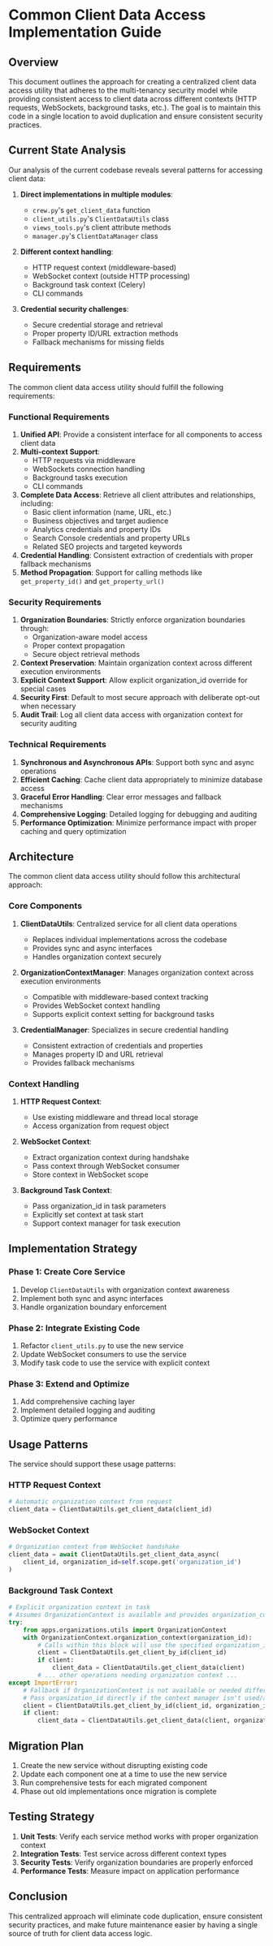 # Common Client Data Access Implementation Guide

## Overview

This document outlines the approach for creating a centralized client data access utility that adheres to the multi-tenancy security model while providing consistent access to client data across different contexts (HTTP requests, WebSockets, background tasks, etc.). The goal is to maintain this code in a single location to avoid duplication and ensure consistent security practices.

## Current State Analysis

Our analysis of the current codebase reveals several patterns for accessing client data:

1. **Direct implementations in multiple modules**: 
   - `crew.py`'s `get_client_data` function 
   - `client_utils.py`'s `ClientDataUtils` class
   - `views_tools.py`'s client attribute methods
   - `manager.py`'s `ClientDataManager` class

2. **Different context handling**:
   - HTTP request context (middleware-based)
   - WebSocket context (outside HTTP processing)
   - Background task context (Celery)
   - CLI commands

3. **Credential security challenges**:
   - Secure credential storage and retrieval
   - Proper property ID/URL extraction methods
   - Fallback mechanisms for missing fields

## Requirements

The common client data access utility should fulfill the following requirements:

### Functional Requirements

1. **Unified API**: Provide a consistent interface for all components to access client data
2. **Multi-context Support**: 
   - HTTP requests via middleware
   - WebSockets connection handling
   - Background tasks execution
   - CLI commands
3. **Complete Data Access**: Retrieve all client attributes and relationships, including:
   - Basic client information (name, URL, etc.)
   - Business objectives and target audience
   - Analytics credentials and property IDs
   - Search Console credentials and property URLs
   - Related SEO projects and targeted keywords
4. **Credential Handling**: Consistent extraction of credentials with proper fallback mechanisms
5. **Method Propagation**: Support for calling methods like `get_property_id()` and `get_property_url()`

### Security Requirements

1. **Organization Boundaries**: Strictly enforce organization boundaries through:
   - Organization-aware model access
   - Proper context propagation
   - Secure object retrieval methods
2. **Context Preservation**: Maintain organization context across different execution environments
3. **Explicit Context Support**: Allow explicit organization_id override for special cases
4. **Security First**: Default to most secure approach with deliberate opt-out when necessary
5. **Audit Trail**: Log all client data access with organization context for security auditing

### Technical Requirements

1. **Synchronous and Asynchronous APIs**: Support both sync and async operations
2. **Efficient Caching**: Cache client data appropriately to minimize database access
3. **Graceful Error Handling**: Clear error messages and fallback mechanisms
4. **Comprehensive Logging**: Detailed logging for debugging and auditing
5. **Performance Optimization**: Minimize performance impact with proper caching and query optimization

## Architecture

The common client data access utility should follow this architectural approach:

### Core Components

1. **ClientDataUtils**: Centralized service for all client data operations
   - Replaces individual implementations across the codebase
   - Provides sync and async interfaces
   - Handles organization context securely

2. **OrganizationContextManager**: Manages organization context across execution environments
   - Compatible with middleware-based context tracking
   - Provides WebSocket context handling
   - Supports explicit context setting for background tasks

3. **CredentialManager**: Specializes in secure credential handling
   - Consistent extraction of credentials and properties
   - Manages property ID and URL retrieval
   - Provides fallback mechanisms

### Context Handling 

1. **HTTP Request Context**: 
   - Use existing middleware and thread local storage
   - Access organization from request object

2. **WebSocket Context**:
   - Extract organization context during handshake
   - Pass context through WebSocket consumer
   - Store context in WebSocket scope

3. **Background Task Context**:
   - Pass organization_id in task parameters
   - Explicitly set context at task start
   - Support context manager for task execution

## Implementation Strategy

### Phase 1: Create Core Service

1. Develop `ClientDataUtils` with organization context awareness
2. Implement both sync and async interfaces
3. Handle organization boundary enforcement

### Phase 2: Integrate Existing Code

1. Refactor `client_utils.py` to use the new service
2. Update WebSocket consumers to use the service
3. Modify task code to use the service with explicit context

### Phase 3: Extend and Optimize

1. Add comprehensive caching layer
2. Implement detailed logging and auditing
3. Optimize query performance

## Usage Patterns

The service should support these usage patterns:

### HTTP Request Context

```python
# Automatic organization context from request
client_data = ClientDataUtils.get_client_data(client_id)
```

### WebSocket Context

```python
# Organization context from WebSocket handshake
client_data = await ClientDataUtils.get_client_data_async(
    client_id, organization_id=self.scope.get('organization_id')
)
```

### Background Task Context

```python
# Explicit organization context in task
# Assumes OrganizationContext is available and provides organization_context manager
try:
    from apps.organizations.utils import OrganizationContext
    with OrganizationContext.organization_context(organization_id):
        # Calls within this block will use the specified organization_id
        client = ClientDataUtils.get_client_by_id(client_id) 
        if client:
            client_data = ClientDataUtils.get_client_data(client)
        # ... other operations needing organization context ...
except ImportError:
    # Fallback if OrganizationContext is not available or needed differently
    # Pass organization_id directly if the context manager isn't used/available
    client = ClientDataUtils.get_client_by_id(client_id, organization_id=organization_id)
    if client:
        client_data = ClientDataUtils.get_client_data(client, organization_id=organization_id)

```

## Migration Plan

1. Create the new service without disrupting existing code
2. Update each component one at a time to use the new service
3. Run comprehensive tests for each migrated component
4. Phase out old implementations once migration is complete

## Testing Strategy

1. **Unit Tests**: Verify each service method works with proper organization context
2. **Integration Tests**: Test service across different context types
3. **Security Tests**: Verify organization boundaries are properly enforced
4. **Performance Tests**: Measure impact on application performance

## Conclusion

This centralized approach will eliminate code duplication, ensure consistent security practices, and make future maintenance easier by having a single source of truth for client data access logic. 